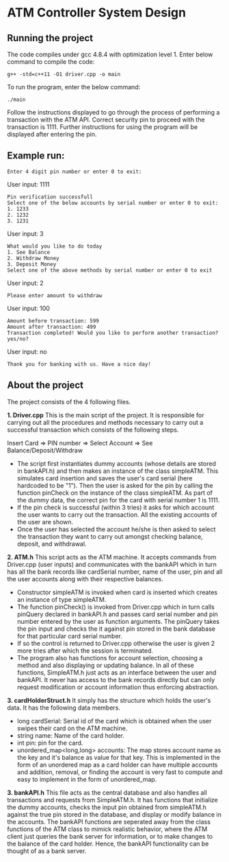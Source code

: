 # ATM Controller System Design

## Running the project
The code compiles under gcc 4.8.4 with optimization level 1. Enter below command to compile the code:

	g++ -std=c++11 -O1 driver.cpp -o main

To run the program, enter the below command:
	
	./main

Follow the instructions displayed to go through the process of performing a transaction with the ATM API.
Correct security pin to proceed with the transaction is 1111. Further instructions for using the program will be displayed after entering the pin.

## Example run:

```
Enter 4 digit pin number or enter 0 to exit:
```
User input: 1111
```
Pin verification successfull
Select one of the below accounts by serial number or enter 0 to exit: 
1. 1233
2. 1232
3. 1231
```
User input: 3
```
What would you like to do today
1. See Balance
2. Withdraw Money
3. Deposit Money
Select one of the above methods by serial number or enter 0 to exit
```
User input: 2
```
Please enter amount to withdraw
```
User input: 100
```
Amount before transaction: 599
Amount after transaction: 499
Transaction completed! Would you like to perform another transaction? 
yes/no?
```
User input: no
```
Thank you for banking with us. Have a nice day!
```

## About the project
The project consists of the 4 following files.

**1. Driver.cpp**
This is the main script of the project. It is responsible for carrying out all the procedures and methods necessary to carry out a successful transaction which consists of the following steps.

Insert Card => PIN number => Select Account => See Balance/Deposit/Withdraw

- The script first instantiates dummy accounts (whose details are stored in bankAPI.h) and then makes an instance of the class simpleATM. This simulates card insertion and saves the user's card serial (here hardcoded to be "1"). Then the user is asked for the pin by calling the function pinCheck on the instance of the class simpleATM. As part of the dummy data, the correct pin for the card with serial number 1 is 1111.
- If the pin check is successful (within 3 tries) it asks for which account the user wants to carry out the transaction. All the existing accounts of the user are shown.
- Once the user has selected the account he/she is then asked to select the transaction they want to carry out amongst checking balance, deposit, and withdrawal.

**2. ATM.h**
This script acts as the ATM machine. It accepts commands from Driver.cpp (user inputs) and communicates with the bankAPI which in turn has all the bank records like cardSerial number, name of the user, pin and all the user accounts along with their respective balances.
- Constructor simpleATM is invoked when card is inserted which creates an instance of type simpleATM.
- The function pinCheck() is invoked from Driver.cpp which in turn calls pinQuery declared in bankAPI.h and passes card serial number and pin number entered by the user as function arguments. The pinQuery takes the pin input and checks the it against pin stored in the bank database for that particular card serial number.
- If so the control is returned to Driver.cpp otherwise the user is given 2 more tries after which the session is terminated.
- The program also has functions for account selection, choosing a method and also displaying or updating balance. In all of these functions, SimpleATM.h just acts as an interface between the user and bankAPI. It never has access to the bank records directly but can only request modification or account information thus enforcing abstraction.

**3. cardHolderStruct.h**
It simply has the structure which holds the user's data. It has the following data members.
- long cardSerial: Serial id of the card which is obtained when the user swipes their card on the ATM machine.
- string name: Name of the card holder.
- int pin: pin for the card.
- unordered_map<long,long> accounts: The map stores account name as the key and it's balance as value for that key. This is implemented in the form of an unordered map as a card holder can have multiple accounts and addition, removal, or finding the account is very fast to compute and easy to implement in the form of unordered_map.
 
**3. bankAPI.h**
This file acts as the central database and also handles all transactions and requests from SimpleATM.h. It has functions that initialize the dummy accounts, checks the input pin obtained from simpleATM.h against the true pin stored in the database, and display or modify balance in the accounts.
The bankAPI functions are seperated away from the class functions of the ATM class to mimick realistic behavior, where the ATM client just queries the bank server for information, or to make changes to the balance of the card holder. Hence, the bankAPI functionality can be thought of as a bank server.

